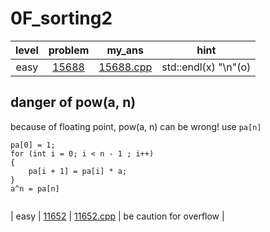 # 0F_sorting2
| level | problem | my_ans | hint |
| :--: | :--: | :--: | :--: |
| easy | [15688](https://www.acmicpc.net/problem/15688) | [15688.cpp](./15688/15688.cpp) | std::endl(x) "\n"(o) |

## danger of pow(a, n)
because of floating point, pow(a, n) can be wrong!
use
`pa[n]`
```
pa[0] = 1;
for (int i = 0; i < n - 1 ; i++)
{
	pa[i + 1] = pa[i] * a;
}
a^n = pa[n]
	
```
| easy | [11652](https://www.acmicpc.net/problem/11652) | [11652.cpp](./11652/11652.cpp) | be caution for overflow |

